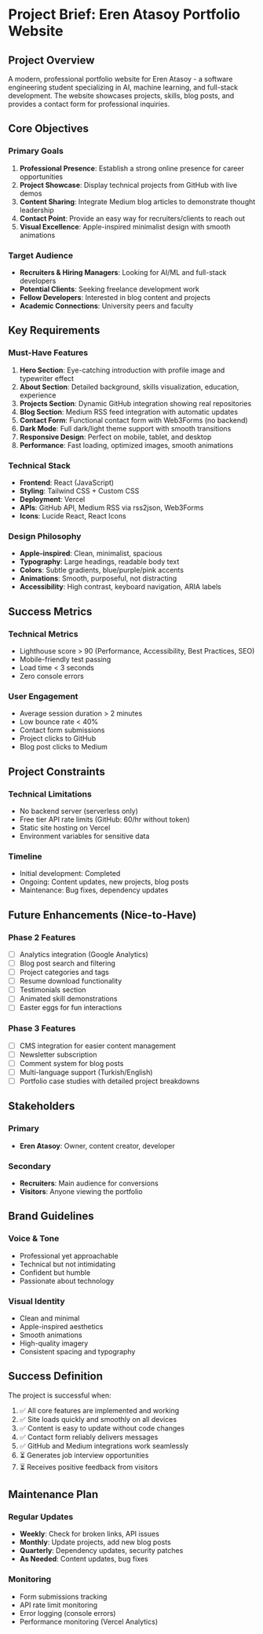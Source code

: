 # Project Brief: Eren Atasoy Portfolio Website

## Project Overview

A modern, professional portfolio website for Eren Atasoy - a software engineering student specializing in AI, machine learning, and full-stack development. The website showcases projects, skills, blog posts, and provides a contact form for professional inquiries.

## Core Objectives

### Primary Goals

1. **Professional Presence**: Establish a strong online presence for career opportunities
2. **Project Showcase**: Display technical projects from GitHub with live demos
3. **Content Sharing**: Integrate Medium blog articles to demonstrate thought leadership
4. **Contact Point**: Provide an easy way for recruiters/clients to reach out
5. **Visual Excellence**: Apple-inspired minimalist design with smooth animations

### Target Audience

- **Recruiters & Hiring Managers**: Looking for AI/ML and full-stack developers
- **Potential Clients**: Seeking freelance development work
- **Fellow Developers**: Interested in blog content and projects
- **Academic Connections**: University peers and faculty

## Key Requirements

### Must-Have Features

1. **Hero Section**: Eye-catching introduction with profile image and typewriter effect
2. **About Section**: Detailed background, skills visualization, education, experience
3. **Projects Section**: Dynamic GitHub integration showing real repositories
4. **Blog Section**: Medium RSS feed integration with automatic updates
5. **Contact Form**: Functional contact form with Web3Forms (no backend)
6. **Dark Mode**: Full dark/light theme support with smooth transitions
7. **Responsive Design**: Perfect on mobile, tablet, and desktop
8. **Performance**: Fast loading, optimized images, smooth animations

### Technical Stack

- **Frontend**: React (JavaScript)
- **Styling**: Tailwind CSS + Custom CSS
- **Deployment**: Vercel
- **APIs**: GitHub API, Medium RSS via rss2json, Web3Forms
- **Icons**: Lucide React, React Icons

### Design Philosophy

- **Apple-inspired**: Clean, minimalist, spacious
- **Typography**: Large headings, readable body text
- **Colors**: Subtle gradients, blue/purple/pink accents
- **Animations**: Smooth, purposeful, not distracting
- **Accessibility**: High contrast, keyboard navigation, ARIA labels

## Success Metrics

### Technical Metrics

- Lighthouse score > 90 (Performance, Accessibility, Best Practices, SEO)
- Mobile-friendly test passing
- Load time < 3 seconds
- Zero console errors

### User Engagement

- Average session duration > 2 minutes
- Low bounce rate < 40%
- Contact form submissions
- Project clicks to GitHub
- Blog post clicks to Medium

## Project Constraints

### Technical Limitations

- No backend server (serverless only)
- Free tier API rate limits (GitHub: 60/hr without token)
- Static site hosting on Vercel
- Environment variables for sensitive data

### Timeline

- Initial development: Completed
- Ongoing: Content updates, new projects, blog posts
- Maintenance: Bug fixes, dependency updates

## Future Enhancements (Nice-to-Have)

### Phase 2 Features

- [ ] Analytics integration (Google Analytics)
- [ ] Blog post search and filtering
- [ ] Project categories and tags
- [ ] Resume download functionality
- [ ] Testimonials section
- [ ] Animated skill demonstrations
- [ ] Easter eggs for fun interactions

### Phase 3 Features

- [ ] CMS integration for easier content management
- [ ] Newsletter subscription
- [ ] Comment system for blog posts
- [ ] Multi-language support (Turkish/English)
- [ ] Portfolio case studies with detailed project breakdowns

## Stakeholders

### Primary

- **Eren Atasoy**: Owner, content creator, developer

### Secondary

- **Recruiters**: Main audience for conversions
- **Visitors**: Anyone viewing the portfolio

## Brand Guidelines

### Voice & Tone

- Professional yet approachable
- Technical but not intimidating
- Confident but humble
- Passionate about technology

### Visual Identity

- Clean and minimal
- Apple-inspired aesthetics
- Smooth animations
- High-quality imagery
- Consistent spacing and typography

## Success Definition

The project is successful when:

1. ✅ All core features are implemented and working
2. ✅ Site loads quickly and smoothly on all devices
3. ✅ Content is easy to update without code changes
4. ✅ Contact form reliably delivers messages
5. ✅ GitHub and Medium integrations work seamlessly
6. ⏳ Generates job interview opportunities
7. ⏳ Receives positive feedback from visitors

## Maintenance Plan

### Regular Updates

- **Weekly**: Check for broken links, API issues
- **Monthly**: Update projects, add new blog posts
- **Quarterly**: Dependency updates, security patches
- **As Needed**: Content updates, bug fixes

### Monitoring

- Form submissions tracking
- API rate limit monitoring
- Error logging (console errors)
- Performance monitoring (Vercel Analytics)
